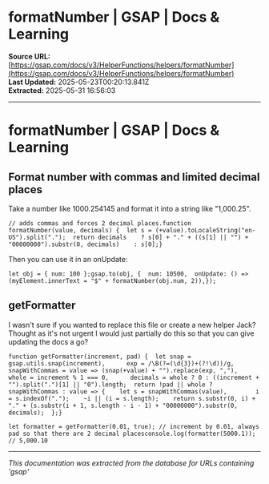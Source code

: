 # formatNumber | GSAP | Docs & Learning

**Source URL:** [https://gsap.com/docs/v3/HelperFunctions/helpers/formatNumber](https://gsap.com/docs/v3/HelperFunctions/helpers/formatNumber)  
**Last Updated:** 2025-05-23T00:20:13.841Z  
**Extracted:** 2025-05-31 16:56:03

---

# formatNumber | GSAP | Docs & Learning

## Format number with commas and limited decimal places

Take a number like 1000.254145 and format it into a string like "1,000.25".

```
// adds commas and forces 2 decimal places.function formatNumber(value, decimals) {  let s = (+value).toLocaleString("en-US").split(".");  return decimals    ? s[0] + "." + ((s[1] || "") + "00000000").substr(0, decimals)    : s[0];}
```

Then you can use it in an onUpdate:

```
let obj = { num: 100 };gsap.to(obj, {  num: 10500,  onUpdate: () => (myElement.innerText = "$" + formatNumber(obj.num, 2)),});
```

## getFormatter

I wasn't sure if you wanted to replace this file or create a new helper Jack? Thought as it's not urgent I would just partially do this so that you can give updating the docs a go?

```
function getFormatter(increment, pad) {  let snap = gsap.utils.snap(increment),      exp = /\B(?=(\d{3})+(?!\d))/g,      snapWithCommas = value => (snap(+value) + "").replace(exp, ","),      whole = increment % 1 === 0,      decimals = whole ? 0 : ((increment + "").split(".")[1] || "0").length;  return !pad || whole ? snapWithCommas : value => {    let s = snapWithCommas(value),        i = s.indexOf(".");    ~i || (i = s.length);    return s.substr(0, i) + "." + (s.substr(i + 1, s.length - i - 1) + "00000000").substr(0, decimals);  };}
```

```
let formatter = getFormatter(0.01, true); // increment by 0.01, always pad so that there are 2 decimal placesconsole.log(formatter(5000.1)); // 5,000.10
```

---

*This documentation was extracted from the database for URLs containing 'gsap'*

